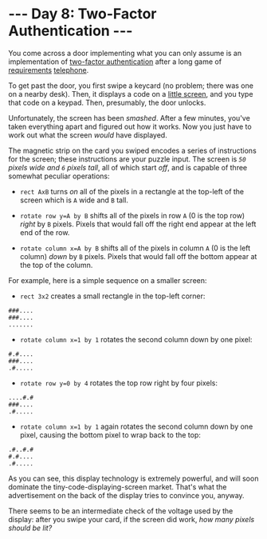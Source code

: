 # --- Day 8: Two-Factor Authentication ---

You come across a door implementing what you can only assume is an implementation of [two-factor authentication](https://en.wikipedia.org/wiki/Multi-factor_authentication) after a long game of [requirements](https://en.wikipedia.org/wiki/Requirement) [telephone](https://en.wikipedia.org/wiki/Chinese_whispers).

To get past the door, you first swipe a keycard (no problem; there was one on a nearby desk). Then, it displays a code on a [little screen](https://www.google.com/search?q=tiny+lcd&tbm=isch), and you type that code on a keypad. Then, presumably, the door unlocks.

Unfortunately, the screen has been *smashed*. After a few minutes, you've taken everything apart and figured out how it works. Now you just have to work out what the screen *would* have displayed.

The magnetic strip on the card you swiped encodes a series of instructions for the screen; these instructions are your puzzle input. The screen is *`50` pixels wide and `6` pixels tall*, all of which start *off*, and is capable of three somewhat peculiar operations:


 - `rect AxB` turns *on* all of the pixels in a rectangle at the top-left of the screen which is `A` wide and `B` tall.

 - `rotate row y=A by B` shifts all of the pixels in row `A` (0 is the top row) *right* by `B` pixels. Pixels that would fall off the right end appear at the left end of the row.

 - `rotate column x=A by B` shifts all of the pixels in column `A` (0 is the left column) *down* by `B` pixels. Pixels that would fall off the bottom appear at the top of the column.


For example, here is a simple sequence on a smaller screen:


 - `rect 3x2` creates a small rectangle in the top-left corner:
```
###....
###....
.......
```


 - `rotate column x=1 by 1` rotates the second column down by one pixel:
```
#.#....
###....
.#.....
```


 - `rotate row y=0 by 4` rotates the top row right by four pixels:
```
....#.#
###....
.#.....
```


 - `rotate column x=1 by 1` again rotates the second column down by one pixel, causing the bottom pixel to wrap back to the top:
```
.#..#.#
#.#....
.#.....
```



As you can see, this display technology is extremely powerful, and will soon dominate the tiny-code-displaying-screen market.  That's what the advertisement on the back of the display tries to convince you, anyway.

There seems to be an intermediate check of the voltage used by the display: after you swipe your card, if the screen did work, *how many pixels should be lit?*

